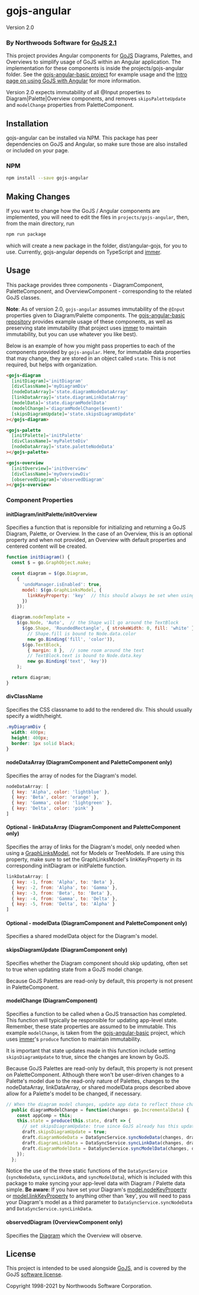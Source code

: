 # gojs-angular
Version 2.0
### By Northwoods Software for [GoJS 2.1](https://gojs.net)

This project provides Angular components for [GoJS](https://gojs.net/latest/index.html) Diagrams, Palettes, and Overviews to simplify usage of GoJS within an Angular application.
The implementation for these components is inside the projects/gojs-angular folder.
See the [gojs-angular-basic project](https://github.com/NorthwoodsSoftware/gojs-angular-basic) for example usage and the
[Intro page on using GoJS with Angular](https://gojs.net/latest/intro/angular.html) for more information.

Version 2.0 expects immutability of all @Input properties to Diagram|Palette|Overview components, and removes `skipsPaletteUpdate` and `modelChange` properties from PaletteComponent. 

## Installation

gojs-angular can be installed via NPM. This package has peer dependencies on GoJS and Angular, so make sure those are also installed or included on your page.

### NPM

```bash
npm install --save gojs-angular
```

## Making Changes

If you want to change how the GoJS / Angular components are implemented, you will need to edit the files in `projects/gojs-angular`, then, from the main directory, run

```bash
npm run package
```

which will create a new package in the folder, dist/angular-gojs, for you to use. Currently, gojs-angular depends on TypeScript and [immer](https://github.com/immerjs/immer).

## Usage

This package provides three components - DiagramComponent, PaletteComponent, and OverviewComponent - corresponding to the related GoJS classes.

**Note**: As of version 2.0, `gojs-angular` assumes immutability of the `@Input` properties given to Diagram/Palette components. The [gojs-angular-basic repository](https://github.com/NorthwoodsSoftware/gojs-angular-basic) provides example usage of these components, as well as preserving state immutability (that project uses [immer](https://github.com/immerjs/immer) to maintain immutability, but you can use whatever you like best).

Below is an example of how you might pass properties to each of the components provided by `gojs-angular`. Here, for immutable data properties that may change, they are stored in an object called `state`. This is not required, but helps with organization.

```html
<gojs-diagram
  [initDiagram]='initDiagram'
  [divClassName]='myDiagramDiv'
  [nodeDataArray]='state.diagramNodeDataArray'
  [linkDataArray]='state.diagramLinkDataArray'
  [modelData]='state.diagramModelData'
  (modelChange)='diagramModelChange($event)'
  [skipsDiagramUpdate]='state.skipsDiagramUpdate'
></gojs-diagram>

<gojs-palette
  [initPalette]='initPalette'
  [divClassName]='myPaletteDiv'
  [nodeDataArray]='state.paletteNodeData'
></gojs-palette>

<gojs-overview
  [initOverview]='initOverview'
  [divClassName]='myOverviewDiv'
  [observedDiagram]='observedDiagram'
></gojs-overview>
```

### Component Properties

#### initDiagram/initPalette/initOverview
Specifies a function that is reponsible for initializing and returning
a GoJS Diagram, Palette, or Overview. In the case of an Overview, this
is an optional property and when not provided, an Overview with default
properties and centered content will be created.

```js
function initDiagram() {
  const $ = go.GraphObject.make;

  const diagram = $(go.Diagram,
    {
      'undoManager.isEnabled': true,
      model: $(go.GraphLinksModel, {
        linkKeyProperty: 'key'  // this should always be set when using a GraphLinksModel
      })
    });

  diagram.nodeTemplate =
    $(go.Node, 'Auto',  // the Shape will go around the TextBlock
      $(go.Shape, 'RoundedRectangle', { strokeWidth: 0, fill: 'white' },
        // Shape.fill is bound to Node.data.color
        new go.Binding('fill', 'color')),
      $(go.TextBlock,
        { margin: 8 },  // some room around the text
        // TextBlock.text is bound to Node.data.key
        new go.Binding('text', 'key'))
    );

  return diagram;
}
```

#### divClassName
Specifies the CSS classname to add to the rendered div.
This should usually specify a width/height.

```css
.myDiagramDiv {
  width: 400px;
  height: 400px;
  border: 1px solid black;
}
```

#### nodeDataArray (DiagramComponent and PaletteComponent only)
Specifies the array of nodes for the Diagram's model.

```js
nodeDataArray: [
  { key: 'Alpha', color: 'lightblue' },
  { key: 'Beta', color: 'orange' },
  { key: 'Gamma', color: 'lightgreen' },
  { key: 'Delta', color: 'pink' }
]
```

#### Optional - linkDataArray (DiagramComponent and PaletteComponent only)

Specifies the array of links for the Diagram's model, only needed when using a [GraphLinksModel](https://gojs.net/latest/api/symbols/GraphLinksModel.html), not for Models or TreeModels. If are using this property, make sure to set the GraphLinksModel's linkKeyProperty in its corresponding initDiagram or initPalette function.

```js
linkDataArray: [
  { key: -1, from: 'Alpha', to: 'Beta' },
  { key: -2, from: 'Alpha', to: 'Gamma' },
  { key: -3, from: 'Beta', to: 'Beta' },
  { key: -4, from: 'Gamma', to: 'Delta' },
  { key: -5, from: 'Delta', to: 'Alpha' }
]
```

#### Optional - modelData (DiagramComponent and PaletteComponent only)
Specifies a shared modelData object for the Diagram's model.

#### skipsDiagramUpdate (DiagramComponent only)
Specifies whether the Diagram component should skip updating, often set to true when updating state from a GoJS model change. 

Because GoJS Palettes are read-only by default, this property is not present in PaletteComponent.

#### modelChange (DiagramComponent)
Specifies a function to be called when a GoJS transaction has completed.
This function will typically be responsible for updating app-level state. Remember, these state properties are assumed to be immutable. This example `modelChange`, is taken from the [gojs-angular-basic](https://github.com/NorthwoodsSoftware/gojs-angular-basic) project, which uses [immer](https://github.com/immerjs/immer)'s `produce` function to maintain immutability.

It is important that state updates made in this function include setting `skipsDiagramUpdate` to true, since the changes are known by GoJS.

Because GoJS Palettes are read-only by default, this property is not present on PaletteComponent. Although there won't be user-driven changes to a Palette's model due to the read-only nature of Palettes, changes to the nodeDataArray, linkDataArray, or shared modelData props described above allow for a Palette's model to be changed, if necessary.

```js
// When the diagram model changes, update app data to reflect those changes. Be sure to preserve immutability
  public diagramModelChange = function(changes: go.IncrementalData) {
    const appComp = this;
    this.state = produce(this.state, draft => {
      // set skipsDiagramUpdate: true since GoJS already has this update
      draft.skipsDiagramUpdate = true;
      draft.diagramNodeData = DataSyncService.syncNodeData(changes, draft.diagramNodeData, appComp.observedDiagram.model);
      draft.diagramLinkData = DataSyncService.syncLinkData(changes, draft.diagramLinkData, appComp.observedDiagram.model);
      draft.diagramModelData = DataSyncService.syncModelData(changes, draft.diagramModelData);
    });
  };
```

Notice the use of the three static functions of the `DataSyncService` (`syncNodeData`, `syncLinkData`, and `syncModelData`), which is included with this package to make syncing your app-level data with Diagram / Palette data simple. 
**Be aware**: If you have set your Diagram's [model.nodeKeyProperty](https://gojs.net/latest/api/symbols/Model.html#nodeKeyProperty) or [model.linkKeyProperty](https://gojs.net/latest/api/symbols/GraphLinksModel.html#linkKeyProperty) to anything other than 'key', you will need to pass your Diagram's model as a third parameter to `DataSyncService.syncNodeData` and `DataSyncService.syncLinkData`.

#### observedDiagram (OverviewComponent only)
Specifies the [Diagram](https://gojs.net/latest/api/symbols/Diagram.html) which the Overview will observe.

## License

This project is intended to be used alongside [GoJS](https://gojs.net/latest/index.html),
and is covered by the GoJS <a href="https://gojs.net/latest/license.html">software license</a>.

Copyright 1998-2021 by Northwoods Software Corporation.